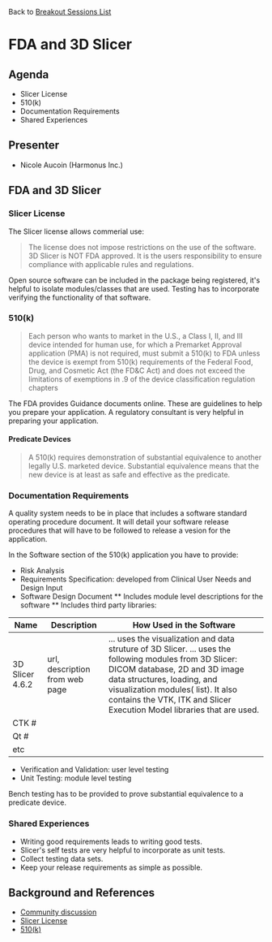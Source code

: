 Back to [Breakout Sessions List](../README.md#BreakoutSessions)

# FDA and 3D Slicer

## Agenda

* Slicer License
* 510(k)
* Documentation Requirements
* Shared Experiences


## Presenter

- Nicole Aucoin (Harmonus Inc.)

## FDA and 3D Slicer

### Slicer License

The Slicer license allows commerial use:

> The license does not impose restrictions on the use of the software.
> 3D Slicer is NOT FDA approved. It is the users responsibility to ensure compliance with applicable rules and regulations.

Open source software can be included in the package being registered, it's helpful to isolate modules/classes that are used. Testing has to incorporate verifying the functionality of that software. 

### 510(k)

> Each person who wants to market in the U.S., a Class I, II, and III device intended for human use, for which a Premarket Approval application (PMA) is not required, must submit a 510(k) to FDA unless the device is exempt from 510(k) requirements of the Federal Food, Drug, and Cosmetic Act (the FD&C Act) and does not exceed the limitations of exemptions in .9 of the device classification regulation chapters


The FDA provides Guidance documents online. These are guidelines to help you prepare your application. A regulatory consultant is very helpful in preparing your application.

#### Predicate Devices

> A 510(k) requires demonstration of substantial equivalence to another legally U.S. marketed device. Substantial equivalence means that the new device is at least as safe and effective as the predicate.


### Documentation Requirements

A quality system needs to be in place that includes a software standard operating procedure document. It will detail your software release procedures that will have to be followed to release a vesion for the application.

In the Software section of the 510(k) application you have to provide:
* Risk Analysis
* Requirements Specification: developed from Clinical User Needs and Design Input
* Software Design Document
** Includes module level descriptions for the software
** Includes third party libraries: 

| Name    | Description | How Used in the Software |
| ------- | ----------- | ------------------------ |
| 3D Slicer 4.6.2 | url, description from web page | ... uses the visualization and data struture of 3D Slicer. ... uses the following modules from 3D Slicer: DICOM database, 2D and 3D image data structures, loading, and visualization modules( list). It also contains the VTK, ITK and Slicer Execution Model libraries that are used. |
| CTK # | |
| Qt # | |
| etc | |

* Verification and Validation: user level testing
* Unit Testing: module level testing

Bench testing has to be provided to prove substantial equivalence to a predicate device.

### Shared Experiences

* Writing good requirements leads to writing good tests.
* Slicer's self tests are very helpful to incorporate as unit tests.
* Collect testing data sets.
* Keep your release requirements as simple as possible.

## Background and References

- [Community discussion](https://discourse.slicer.org/t/clinical-use-of-slicer-extensions/1630)
- [Slicer License](https://www.slicer.org/wiki/CommercialUse)
- [510(k)](https://www.fda.gov/MedicalDevices/DeviceRegulationandGuidance/HowtoMarketYourDevice/PremarketSubmissions/PremarketNotification510k/)
